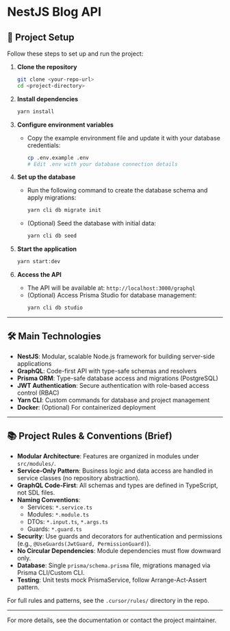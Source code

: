 # NestJS Blog API

## 🚀 Project Setup

Follow these steps to set up and run the project:

1. **Clone the repository**
   ```bash
   git clone <your-repo-url>
   cd <project-directory>
   ```

2. **Install dependencies**
   ```bash
   yarn install
   ```

3. **Configure environment variables**
   - Copy the example environment file and update it with your database credentials:
     ```bash
     cp .env.example .env
     # Edit .env with your database connection details
     ```

4. **Set up the database**
   - Run the following command to create the database schema and apply migrations:
     ```bash
     yarn cli db migrate init
     ```
   - (Optional) Seed the database with initial data:
     ```bash
     yarn cli db seed
     ```

5. **Start the application**
   ```bash
   yarn start:dev
   ```

6. **Access the API**
   - The API will be available at: `http://localhost:3000/graphql`
   - (Optional) Access Prisma Studio for database management:
     ```bash
     yarn cli db studio
     ```

---

## 🛠️ Main Technologies

- **NestJS**: Modular, scalable Node.js framework for building server-side applications
- **GraphQL**: Code-first API with type-safe schemas and resolvers
- **Prisma ORM**: Type-safe database access and migrations (PostgreSQL)
- **JWT Authentication**: Secure authentication with role-based access control (RBAC)
- **Yarn CLI**: Custom commands for database and project management
- **Docker**: (Optional) For containerized deployment

---

## 📚 Project Rules & Conventions (Brief)

- **Modular Architecture**: Features are organized in modules under `src/modules/`.
- **Service-Only Pattern**: Business logic and data access are handled in service classes (no repository abstraction).
- **GraphQL Code-First**: All schemas and types are defined in TypeScript, not SDL files.
- **Naming Conventions**: 
  - Services: `*.service.ts`
  - Modules: `*.module.ts`
  - DTOs: `*.input.ts`, `*.args.ts`
  - Guards: `*.guard.ts`
- **Security**: Use guards and decorators for authentication and permissions (e.g., `@UseGuards(JwtGuard, PermissionGuard)`).
- **No Circular Dependencies**: Module dependencies must flow downward only.
- **Database**: Single `prisma/schema.prisma` file, migrations managed via Prisma CLI/Custom CLI.
- **Testing**: Unit tests mock PrismaService, follow Arrange-Act-Assert pattern.

For full rules and patterns, see the `.cursor/rules/` directory in the repo.

---

For more details, see the documentation or contact the project maintainer.

